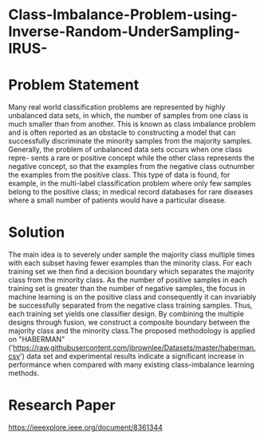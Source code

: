# Class-Imbalance-Problem-using-Inverse-Random-UnderSampling-IRUS-


# Problem Statement
Many real world classification problems are represented by highly unbalanced data sets, in which, the number of samples from one class is much smaller than from another. This is known as class imbalance problem and is often reported as an obstacle to constructing a model that can successfully discriminate the minority samples from the majority samples. Generally, the problem of unbalanced data sets occurs when one class repre- sents a rare or positive concept while the other class represents the negative concept, so that the examples from the negative class outnumber the examples from the positive class. This type of data is found, for example, in the multi-label classification problem where only few samples belong to the positive class; in medical record databases for rare diseases where a small number of patients would have a particular disease.

# Solution
The main idea is to severely under sample the majority class multiple times with each subset having fewer examples than the minority class. For each training set we then find a decision boundary which separates the majority class from the minority class. As the number of positive samples in each training set is greater than the number of negative samples, the focus in machine learning is on the positive class and consequently it can invariably be successfully separated from the negative class training samples. Thus, each training set yields one classifier design. By combining the multiple designs through fusion, we construct a composite boundary between the majority class and the minority class.The proposed methodology is applied on "HABERMAN" ('https://raw.githubusercontent.com/jbrownlee/Datasets/master/haberman.csv') data set and experimental results indicate a significant increase in performance when compared with many existing class-imbalance learning methods.

# Research Paper
https://ieeexplore.ieee.org/document/8361344
